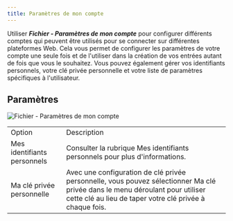 ```yaml
---
title: Paramètres de mon compte
---
```

Utiliser ***Fichier - Paramètres de mon compte*** pour configurer différents comptes qui peuvent être utilisés pour se connecter sur différentes plateformes Web. Cela vous permet de configurer les paramètres de votre compte une seule fois et de l&apos;utiliser dans la création de vos entrées autant de fois que vous le souhaitez. Vous pouvez également gérer vos identifiants personnels, votre clé privée personnelle et votre liste de paramètres spécifiques à l&apos;utilisateur. 

## Paramètres 

![Fichier - Paramètres de mon compte](/img/fr/rdm/mac/clip4034.png) 

<table>
	<tr>
		<td>
Option 
		</td>
		<td>
Description 
		</td>
	</tr>
		<td>
Mes identifiants personnels 
		</td>
		<td>
Consulter la rubrique Mes identifiants personnels pour plus d&apos;informations. 
		</td>
	</tr>
		<td>
Ma clé privée personnelle 
		</td>
		<td>
Avec une configuration de clé privée personnelle, vous pouvez sélectionner Ma clé privée dans le menu déroulant pour utiliser cette clé au lieu de taper votre clé privée à chaque fois. 
		</td>
	</tr>
</table>


